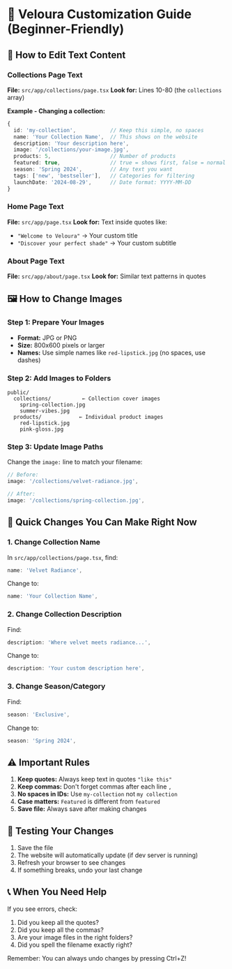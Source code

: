 # 🎨 Veloura Customization Guide (Beginner-Friendly)

## 📝 How to Edit Text Content

### Collections Page Text
**File:** `src/app/collections/page.tsx`
**Look for:** Lines 10-80 (the `collections` array)

**Example - Changing a collection:**
```typescript
{
  id: 'my-collection',           // Keep this simple, no spaces
  name: 'Your Collection Name',  // This shows on the website
  description: 'Your description here',
  image: '/collections/your-image.jpg',
  products: 5,                   // Number of products
  featured: true,                // true = shows first, false = normal
  season: 'Spring 2024',         // Any text you want
  tags: ['new', 'bestseller'],   // Categories for filtering
  launchDate: '2024-08-29',      // Date format: YYYY-MM-DD
}
```

### Home Page Text
**File:** `src/app/page.tsx`
**Look for:** Text inside quotes like:
- `"Welcome to Veloura"` → Your custom title
- `"Discover your perfect shade"` → Your custom subtitle

### About Page Text
**File:** `src/app/about/page.tsx`
**Look for:** Similar text patterns in quotes

## 🖼️ How to Change Images

### Step 1: Prepare Your Images
- **Format:** JPG or PNG
- **Size:** 800x600 pixels or larger
- **Names:** Use simple names like `red-lipstick.jpg` (no spaces, use dashes)

### Step 2: Add Images to Folders
```
public/
  collections/          ← Collection cover images
    spring-collection.jpg
    summer-vibes.jpg
  products/            ← Individual product images
    red-lipstick.jpg
    pink-gloss.jpg
```

### Step 3: Update Image Paths
Change the `image:` line to match your filename:
```typescript
// Before:
image: '/collections/velvet-radiance.jpg',

// After:
image: '/collections/spring-collection.jpg',
```

## 🚀 Quick Changes You Can Make Right Now

### 1. Change Collection Name
In `src/app/collections/page.tsx`, find:
```typescript
name: 'Velvet Radiance',
```
Change to:
```typescript
name: 'Your Collection Name',
```

### 2. Change Collection Description
Find:
```typescript
description: 'Where velvet meets radiance...',
```
Change to:
```typescript
description: 'Your custom description here',
```

### 3. Change Season/Category
Find:
```typescript
season: 'Exclusive',
```
Change to:
```typescript
season: 'Spring 2024',
```

## ⚠️ Important Rules

1. **Keep quotes:** Always keep text in quotes `"like this"`
2. **Keep commas:** Don't forget commas after each line `,`
3. **No spaces in IDs:** Use `my-collection` not `my collection`
4. **Case matters:** `Featured` is different from `featured`
5. **Save file:** Always save after making changes

## 🔧 Testing Your Changes

1. Save the file
2. The website will automatically update (if dev server is running)
3. Refresh your browser to see changes
4. If something breaks, undo your last change

## 📞 When You Need Help

If you see errors, check:
1. Did you keep all the quotes?
2. Did you keep all the commas?
3. Are your image files in the right folders?
4. Did you spell the filename exactly right?

Remember: You can always undo changes by pressing Ctrl+Z!
